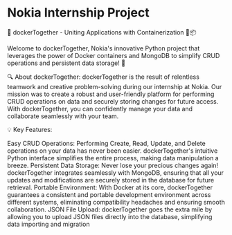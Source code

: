 # Nokia Internship Project
🚀 dockerTogether - Uniting Applications with Containerization 🐍📦

Welcome to dockerTogether, Nokia's innovative Python project that leverages the power of Docker containers and MongoDB to simplify CRUD operations and persistent data storage! 🎉

🔍 About dockerTogether:
dockerTogether is the result of relentless teamwork and creative problem-solving during our internship at Nokia. Our mission was to create a robust and user-friendly platform for performing CRUD operations on data and securely storing changes for future access. With dockerTogether, you can confidently manage your data and collaborate seamlessly with your team.

💡 Key Features:

Easy CRUD Operations: Performing Create, Read, Update, and Delete operations on your data has never been easier. dockerTogether's intuitive Python interface simplifies the entire process, making data manipulation a breeze.
Persistent Data Storage: Never lose your precious changes again! dockerTogether integrates seamlessly with MongoDB, ensuring that all your updates and modifications are securely stored in the database for future retrieval.
Portable Environment: With Docker at its core, dockerTogether guarantees a consistent and portable development environment across different systems, eliminating compatibility headaches and ensuring smooth collaboration.
JSON File Upload: dockerTogether goes the extra mile by allowing you to upload JSON files directly into the database, simplifying data importing and migration
